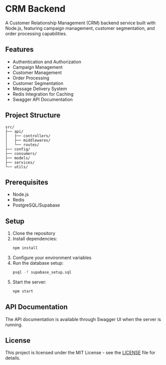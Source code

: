 # CRM Backend

A Customer Relationship Management (CRM) backend service built with Node.js, featuring campaign management, customer segmentation, and order processing capabilities.

## Features

- Authentication and Authorization
- Campaign Management
- Customer Management
- Order Processing
- Customer Segmentation
- Message Delivery System
- Redis Integration for Caching
- Swagger API Documentation

## Project Structure

```
src/
├── api/
│   ├── controllers/
│   ├── middlewares/
│   └── routes/
├── config/
├── consumers/
├── models/
├── services/
└── utils/
```

## Prerequisites

- Node.js
- Redis
- PostgreSQL/Supabase

## Setup

1. Clone the repository
2. Install dependencies:
   ```bash
   npm install
   ```
3. Configure your environment variables
4. Run the database setup:
   ```bash
   psql -f supabase_setup.sql
   ```
5. Start the server:
   ```bash
   npm start
   ```

## API Documentation

The API documentation is available through Swagger UI when the server is running.

## License

This project is licensed under the MIT License - see the [LICENSE](LICENSE) file for details.

